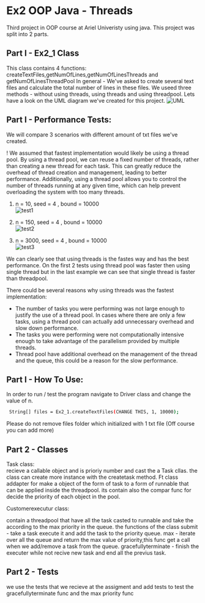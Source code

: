 
# Ex2  OOP Java - Threads

Third project in OOP course at Ariel Univeristy using java. This project was split into 2 parts.



## Part I - Ex2_1 Class
This class contains 4 functions: createTextFiles,getNumOfLines,getNumOfLinesThreads and getNumOfLinesThreadPool
In general - We've asked to create several text files and calculate the total
number of lines in these files. We  useed three methods - without using threads, using threads and using threadpool.
Lets have a look on the UML diagram we've created for this project.
![UML](https://user-images.githubusercontent.com/84707578/212106322-7317748b-01c3-45cc-bc03-3485956bcb75.png)

 ## Part I - Performance Tests:
 
 We will compare 3 scenarios with different amount of txt files we've created.


!
We assumed that fastest implementation would likely be using a thread pool. By using a thread pool, we can reuse a fixed number of threads, rather than creating a new thread for each task. This can greatly reduce the overhead of thread creation and management, leading to better performance. Additionally, using a thread pool allows you to control the number of threads running at any given time, which can help prevent overloading the system with too many threads.
</br>
1) n = 10, seed = 4 , bound = 10000 </br>
![test1](https://user-images.githubusercontent.com/84707578/212296677-7e5b6a51-97f7-47e9-84dc-cbc42477aab5.png)

2) n = 150, seed = 4 , bound = 10000 </br>
![test2](https://user-images.githubusercontent.com/84707578/212297408-5cc7dd8a-c509-4205-9008-c2996b0fd86a.png)


3) n = 3000, seed = 4 , bound = 10000 </br>
![test3](https://user-images.githubusercontent.com/84707578/212276693-eff00907-a83c-4dcd-a861-8e0ca038459b.png)

We can clearly see that using threads is the fastes way and has the best performance. On the first 2 tests using thread pool was faster then using single thread but in the last example we can see that single thread is faster than threadpool.

There could be several reasons why using threads was the fastest implementation:</br>

* The number of tasks you were performing was not large enough to justify the use of a thread pool. In cases where there are only a few tasks, using a    thread pool can actually add unnecessary overhead and slow down performance. 
* The tasks you were performing were not computationally intensive enough to take advantage of the parallelism provided by multiple threads.
* Thread pool have additional overhead on the management of the thread and the queue, this could be a reason for the slow performance.


 ## Part I - How To Use:
In order to run / test the program navigate to Driver class and change the value of n.

```bash
 String[] files = Ex2_1.createTextFiles(CHANGE THIS, 1, 10000);
```

Please do not remove files folder which initialized with 1 txt file (Off course you can add more)

## Part 2 - Classes

Task class:</br>
recieve a callable object and is prioriy number and cast the a Task cllas.
the class can create more instance with the createtask method.
Ft class
addapter for make a object of the form of task to a form of runnable that can be applied inside the threadpool.
its contain also the compar func for decide the priority of each object in the pool.

Customerexecutur class:</br>

contain a threadpool that have all the task casted to runnable and take the according to the max priority in the queue.
the functions of the class
submit - take a task execute it and add the task to the priority queue.
max - iterate over all the queue and return the max value of priority,this func get a call when we add/remove a task from the queue.
gracefullyterminate - finish the executer while not recive new task and end all the previus task.

## Part 2 - Tests 
we use the tests that we recieve at the assigment and add tests to test the gracefullyterminate func and the max priority func
